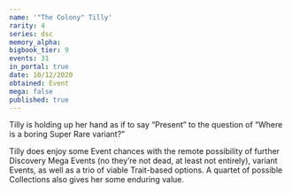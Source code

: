 ```yaml
---
name: '"The Colony" Tilly'
rarity: 4
series: dsc
memory_alpha:
bigbook_tier: 9
events: 31
in_portal: true
date: 10/12/2020
obtained: Event
mega: false
published: true
---
```


Tilly is holding up her hand as if to say “Present” to the question of “Where is a boring Super Rare variant?”

Tilly does enjoy some Event chances with the remote possibility of further Discovery Mega Events (no they’re not dead, at least not entirely), variant Events, as well as a trio of viable Trait-based options. A quartet of possible Collections also gives her some enduring value.
